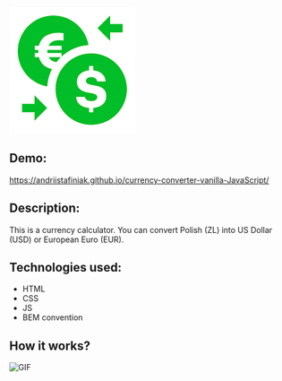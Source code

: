 ![Photo](images/share.png)
## Demo:
https://andriistafiniak.github.io/currency-converter-vanilla-JavaScript/
## Description:
This is a currency calculator. You can convert Polish (ZL) into US Dollar (USD) or European Euro (EUR).
## Technologies used:
- HTML
- CSS
- JS
- BEM convention

## How it works?

![GIF](https://media.giphy.com/media/v1.Y2lkPTc5MGI3NjExZ245OGd4MDU2cXB1NGk4YnU1c2YwMXpjdmdlazZuNHUyYmJ2ZzBreCZlcD12MV9pbnRlcm5hbF9naWZfYnlfaWQmY3Q9Zw/f4tVKuBiGOlfoG9kKs/giphy.gif)

